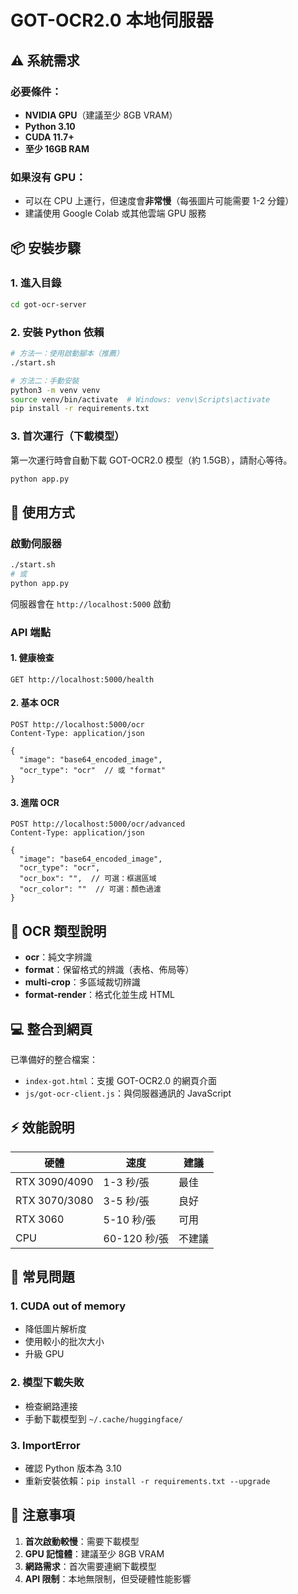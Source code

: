 # GOT-OCR2.0 本地伺服器

## ⚠️ 系統需求

### 必要條件：
- **NVIDIA GPU**（建議至少 8GB VRAM）
- **Python 3.10**
- **CUDA 11.7+**
- **至少 16GB RAM**

### 如果沒有 GPU：
- 可以在 CPU 上運行，但速度會**非常慢**（每張圖片可能需要 1-2 分鐘）
- 建議使用 Google Colab 或其他雲端 GPU 服務

## 📦 安裝步驟

### 1. 進入目錄
```bash
cd got-ocr-server
```

### 2. 安裝 Python 依賴
```bash
# 方法一：使用啟動腳本（推薦）
./start.sh

# 方法二：手動安裝
python3 -m venv venv
source venv/bin/activate  # Windows: venv\Scripts\activate
pip install -r requirements.txt
```

### 3. 首次運行（下載模型）
第一次運行時會自動下載 GOT-OCR2.0 模型（約 1.5GB），請耐心等待。

```bash
python app.py
```

## 🚀 使用方式

### 啟動伺服器
```bash
./start.sh
# 或
python app.py
```

伺服器會在 `http://localhost:5000` 啟動

### API 端點

#### 1. 健康檢查
```
GET http://localhost:5000/health
```

#### 2. 基本 OCR
```
POST http://localhost:5000/ocr
Content-Type: application/json

{
  "image": "base64_encoded_image",
  "ocr_type": "ocr"  // 或 "format"
}
```

#### 3. 進階 OCR
```
POST http://localhost:5000/ocr/advanced
Content-Type: application/json

{
  "image": "base64_encoded_image",
  "ocr_type": "ocr",
  "ocr_box": "",  // 可選：框選區域
  "ocr_color": ""  // 可選：顏色過濾
}
```

## 🔧 OCR 類型說明

- **ocr**：純文字辨識
- **format**：保留格式的辨識（表格、佈局等）
- **multi-crop**：多區域裁切辨識
- **format-render**：格式化並生成 HTML

## 💻 整合到網頁

已準備好的整合檔案：
- `index-got.html`：支援 GOT-OCR2.0 的網頁介面
- `js/got-ocr-client.js`：與伺服器通訊的 JavaScript

## ⚡ 效能說明

| 硬體 | 速度 | 建議 |
|------|------|------|
| RTX 3090/4090 | 1-3 秒/張 | 最佳 |
| RTX 3070/3080 | 3-5 秒/張 | 良好 |
| RTX 3060 | 5-10 秒/張 | 可用 |
| CPU | 60-120 秒/張 | 不建議 |

## 🐛 常見問題

### 1. CUDA out of memory
- 降低圖片解析度
- 使用較小的批次大小
- 升級 GPU

### 2. 模型下載失敗
- 檢查網路連接
- 手動下載模型到 `~/.cache/huggingface/`

### 3. ImportError
- 確認 Python 版本為 3.10
- 重新安裝依賴：`pip install -r requirements.txt --upgrade`

## 📝 注意事項

1. **首次啟動較慢**：需要下載模型
2. **GPU 記憶體**：建議至少 8GB VRAM
3. **網路需求**：首次需要連網下載模型
4. **API 限制**：本地無限制，但受硬體性能影響
